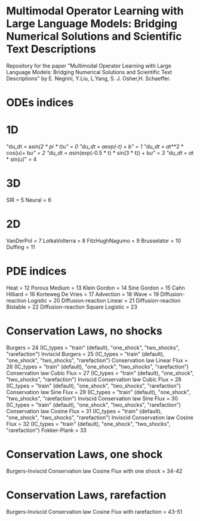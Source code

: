 # Multimodal Operator Learning with Large Language Models: Bridging Numerical Solutions and Scientific Text Descriptions
Repository for the paper "Multimodal Operator Learning with Large Language Models: Bridging Numerical Solutions and Scientific Text Descriptions" by E. Negrini, Y.Liu, L.Yang, S. J. Osher,H. Schaeffer. 

# ODEs indices
# 1D
 "du_dt = a*sin(2 * pi * t)*u" = 0
 "du_dt = a*exp(-t) + b" = 1
 "du_dt = a*t**2 * cos(u)+ b*u" = 2
 "du_dt = a*sin(exp(-0.5 * t) * sin(3 * t)) + b*u" = 3
 "du_dt = a*t * sin(u)" = 4
# 3D
 SIR = 5
 Neural = 6
# 2D
 VanDerPol = 7
 LotkaVolterra = 8
 FitzHughNagumo = 9
 Brusselator = 10
 Duffing = 11

# PDE indices
 Heat = 12
 Porous Medium = 13
 Klein Gordon = 14
 Sine Gordon = 15
 Cahn Hilliard = 16
 Korteweg De Vries = 17
 Advection = 18
 Wave = 19
 Diffusion-reaction Logistic = 20
 Diffusion-reaction Linear = 21
 Diffusion-reaction Bistable = 22
 Diffusion-reaction Square Logistic = 23
 # Conservation Laws, no shocks
 Burgers = 24 (IC_types = "train" (default), "one_shock", "two_shocks", "rarefaction")
 Inviscid Burgers = 25 (IC_types = "train" (default), "one_shock", "two_shocks", "rarefaction")
 Conservation law Linear Flux = 26 (IC_types = "train" (default), "one_shock", "two_shocks", "rarefaction")
 Conservation law Cubic Flux = 27 (IC_types = "train" (default), "one_shock", "two_shocks", "rarefaction")
 Inviscid Conservation law Cubic Flux = 28 (IC_types = "train" (default), "one_shock", "two_shocks", "rarefaction")
 Conservation law Sine Flux = 29 (IC_types = "train" (default), "one_shock", "two_shocks", "rarefaction")
 Inviscid Conservation law Sine Flux = 30 (IC_types = "train" (default), "one_shock", "two_shocks", "rarefaction")
 Conservation law Cosine Flux = 31 (IC_types = "train" (default), "one_shock", "two_shocks", "rarefaction")
 Inviscid Conservation law Cosine Flux = 32 (IC_types = "train" (default), "one_shock", "two_shocks", "rarefaction")
 Fokker-Plank = 33
 # Conservation Laws, one shock
 Burgers-Inviscid Conservation law Cosine Flux with one shock = 34-42
 # Conservation Laws, rarefaction
 Burgers-Inviscid Conservation law Cosine Flux with rarefaction = 43-51
